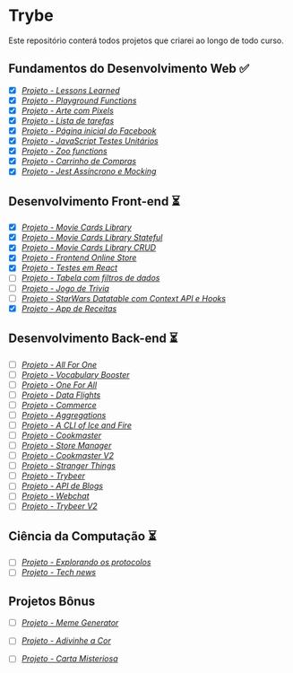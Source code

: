 # Trybe

Este repositório conterá todos projetos que criarei ao longo de todo curso.

## Fundamentos do Desenvolvimento Web :white_check_mark:

- [X] _[Projeto - Lessons Learned](sd-09-project-lessons-learned)_
- [X] _[Projeto - Playground Functions](sd-09-project-playground-functions)_
- [X] _[Projeto - Arte com Pixels](sd-09-project-pixels-art)_
- [X] _[Projeto - Lista de tarefas](sd-09-project-todo-list)_
- [X] _[Projeto - Página inicial do Facebook](sd-09-project-facebook-signup)_
- [X] _[Projeto - JavaScript Testes Unitários]()_
- [X] _[Projeto - Zoo functions]()_
- [X] _[Projeto - Carrinho de Compras]()_
- [X] _[Projeto - Jest Assíncrono e Mocking]()_

## Desenvolvimento Front-end :hourglass_flowing_sand:

- [X] _[Projeto - Movie Cards Library]()_
- [X] _[Projeto - Movie Cards Library Stateful]()_
- [X] _[Projeto - Movie Cards Library CRUD]()_
- [X] _[Projeto - Frontend Online Store]()_
- [X] _[Projeto - Testes em React]()_
- [ ] _[Projeto - Tabela com filtros de dados]()_
- [ ] _[Projeto - Jogo de Trivia]()_
- [ ] _[Projeto - StarWars Datatable com Context API e Hooks]()_
- [X] _[Projeto - App de Receitas]()_

## Desenvolvimento Back-end :hourglass_flowing_sand:

- [ ] _[Projeto - All For One]()_
- [ ] _[Projeto - Vocabulary Booster]()_
- [ ] _[Projeto - One For All]()_
- [ ] _[Projeto - Data Flights]()_
- [ ] _[Projeto - Commerce]()_
- [ ] _[Projeto - Aggregations]()_
- [ ] _[Projeto - A CLI of Ice and Fire]()_
- [ ] _[Projeto - Cookmaster]()_
- [ ] _[Projeto - Store Manager]()_
- [ ] _[Projeto - Cookmaster V2]()_
- [ ] _[Projeto - Stranger Things]()_
- [ ] _[Projeto - Trybeer]()_
- [ ] _[Projeto - API de Blogs]()_
- [ ] _[Projeto - Webchat]()_
- [ ] _[Projeto - Trybeer V2]()_

## Ciência da Computação :hourglass_flowing_sand:

- [ ] _[Projeto - Explorando os protocolos]()_
- [ ] _[Projeto - Tech news]()_

## Projetos Bônus
- [ ] _[Projeto - Meme Generator]()_
- [ ] _[Projeto - Adivinhe a Cor]()_
- [ ] _[Projeto - Carta Misteriosa]()_

